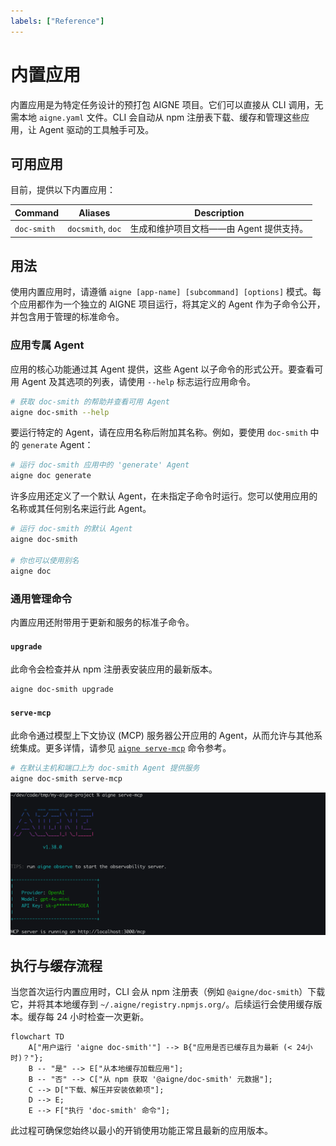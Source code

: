 ```yaml
---
labels: ["Reference"]
---
```


# 内置应用

内置应用是为特定任务设计的预打包 AIGNE 项目。它们可以直接从 CLI 调用，无需本地 `aigne.yaml` 文件。CLI 会自动从 npm 注册表下载、缓存和管理这些应用，让 Agent 驱动的工具触手可及。

## 可用应用

目前，提供以下内置应用：

| Command     | Aliases           | Description                                               |
|-------------|-------------------|-----------------------------------------------------------|
| `doc-smith` | `docsmith`, `doc` | 生成和维护项目文档——由 Agent 提供支持。   |

## 用法

使用内置应用时，请遵循 `aigne [app-name] [subcommand] [options]` 模式。每个应用都作为一个独立的 AIGNE 项目运行，将其定义的 Agent 作为子命令公开，并包含用于管理的标准命令。

### 应用专属 Agent

应用的核心功能通过其 Agent 提供，这些 Agent 以子命令的形式公开。要查看可用 Agent 及其选项的列表，请使用 `--help` 标志运行应用命令。

```bash
# 获取 doc-smith 的帮助并查看可用 Agent
aigne doc-smith --help
```

要运行特定的 Agent，请在应用名称后附加其名称。例如，要使用 `doc-smith` 中的 `generate` Agent：

```bash
# 运行 doc-smith 应用中的 'generate' Agent
aigne doc generate
```

许多应用还定义了一个默认 Agent，在未指定子命令时运行。您可以使用应用的名称或其任何别名来运行此 Agent。

```bash
# 运行 doc-smith 的默认 Agent
aigne doc-smith

# 你也可以使用别名
aigne doc
```

### 通用管理命令

内置应用还附带用于更新和服务的标准子命令。

#### `upgrade`

此命令会检查并从 npm 注册表安装应用的最新版本。

```bash
aigne doc-smith upgrade
```

#### `serve-mcp`

此命令通过模型上下文协议 (MCP) 服务器公开应用的 Agent，从而允许与其他系统集成。更多详情，请参见 [`aigne serve-mcp`](./command-reference-serve-mcp.md) 命令参考。

```bash
# 在默认主机和端口上为 doc-smith Agent 提供服务
aigne doc-smith serve-mcp
```

![为内置应用运行 MCP 服务器](../assets/run-mcp-service.png)

## 执行与缓存流程

当您首次运行内置应用时，CLI 会从 npm 注册表（例如 `@aigne/doc-smith`）下载它，并将其本地缓存到 `~/.aigne/registry.npmjs.org/`。后续运行会使用缓存版本。缓存每 24 小时检查一次更新。

```mermaid
flowchart TD
    A["用户运行 'aigne doc-smith'"] --> B{"应用是否已缓存且为最新 (< 24小时)？"};
    B -- "是" --> E["从本地缓存加载应用"];
    B -- "否" --> C["从 npm 获取 '@aigne/doc-smith' 元数据"];
    C --> D["下载、解压并安装依赖项"];
    D --> E;
    E --> F["执行 'doc-smith' 命令"];
```

此过程可确保您始终以最小的开销使用功能正常且最新的应用版本。